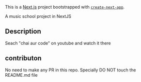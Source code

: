 This is a [Next.js](https://nextjs.org/) project bootstrapped with [`create-next-app`](https://github.com/vercel/next.js/tree/canary/packages/create-next-app).

A music school project in NextJS

## Description
Seach "chai aur code" on youtube and watch it there

## contributon
No need to make any PR in this repo. Specially DO NOT touch the README.md file